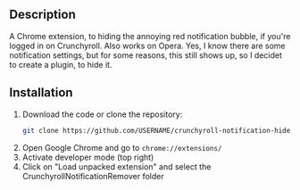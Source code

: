 ## Description

A Chrome extension, to hiding the annoying red notification bubble, if you're logged in on Crunchyroll. Also works on Opera.
Yes, I know there are some notification settings, but for some reasons, this still shows up, so I decidet to create a plugin, to hide it.

## Installation

1. Download the code or clone the repository:
   ```sh
   git clone https://github.com/USERNAME/crunchyroll-notification-hider.git
   ```
2. Open Google Chrome and go to `chrome://extensions/`
3. Activate developer mode (top right)
4. Click on "Load unpacked extension" and select the CrunchyrollNotificationRemover folder